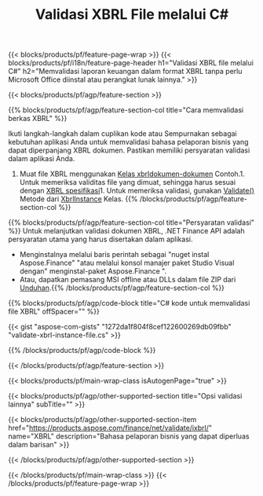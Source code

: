 ﻿---
title: Validasi XBRL File melalui C#
description: Kode sampel untuk validasi berkas XBRL. Gunakan kode contoh API untuk memvalidasi file batch XBRL dalam aplikasi berbasis .NET. 
url: /id/net/validate/xbrl/
family: finance
platformtag: net
feature: validate
informat: XBRL
outformat: 
otherformats: 
---
{{< blocks/products/pf/feature-page-wrap >}}
{{< blocks/products/pf/i18n/feature-page-header h1="Validasi XBRL file melalui C#" h2="Memvalidasi laporan keuangan dalam format XBRL tanpa perlu Microsoft Office diinstal atau perangkat lunak lainnya." >}}

{{< blocks/products/pf/agp/feature-section >}}

{{% blocks/products/pf/agp/feature-section-col title="Cara memvalidasi berkas XBRL" %}}

Ikuti langkah-langkah dalam cuplikan kode atau Sempurnakan sebagai kebutuhan aplikasi Anda untuk memvalidasi bahasa pelaporan bisnis yang dapat diperpanjang XBRL dokumen. Pastikan memiliki persyaratan validasi dalam aplikasi Anda.

1. Muat file XBRL menggunakan [Kelas xbrldokumen-dokumen](https://apireference.aspose.com/finance/net/aspose.finance.xbrl/xbrldocument) Contoh.1. Untuk memeriksa validitas file yang dimuat, sehingga harus sesuai dengan [XBRL spesifikasi](http://www.xbrl.org/specification/inlinexbrl-part1/rec-2013-11-18/inlinexbrl-part1-rec-2013-11-18.html)1. Untuk memeriksa validasi, gunakan [Validate()](https://apireference.aspose.com/finance/net/aspose.finance.xbrl/xbrlinstance/methods/validate) Metode dari [XbrlInstance](https://apireference.aspose.com/finance/net/aspose.finance.xbrl/xbrlinstance) Kelas.
{{% /blocks/products/pf/agp/feature-section-col %}}

{{% blocks/products/pf/agp/feature-section-col title="Persyaratan validasi" %}}
Untuk melanjutkan validasi dokumen XBRL, .NET Finance API adalah persyaratan utama yang harus disertakan dalam aplikasi. 
- Menginstalnya melalui baris perintah sebagai "nuget instal Aspose.Finance" "atau melalui konsol manajer paket Studio Visual dengan" menginstal-paket Aspose.Finance ".
- Atau, dapatkan pemasang MSI offline atau DLLs dalam file ZIP dari [Unduhan](https://downloads.aspose.com/finance/net).{{% /blocks/products/pf/agp/feature-section-col %}}

{{% blocks/products/pf/agp/code-block title="C# kode untuk memvalidasi file XBRL" offSpacer="" %}}

{{< gist "aspose-com-gists" "1272da1f804f8cef122600269db09fbb" "validate-xbrl-instance-file.cs" >}}

{{% /blocks/products/pf/agp/code-block %}}

{{< /blocks/products/pf/agp/feature-section >}}

{{< blocks/products/pf/main-wrap-class isAutogenPage="true" >}}

{{< blocks/products/pf/agp/other-supported-section title="Opsi validasi lainnya" subTitle="" >}}

{{< blocks/products/pf/agp/other-supported-section-item href="https://products.aspose.com/finance/net/validate/ixbrl/" name="XBRL" description="Bahasa pelaporan bisnis yang dapat diperluas dalam barisan" >}}

{{< /blocks/products/pf/agp/other-supported-section >}}

{{< /blocks/products/pf/main-wrap-class >}}
{{< /blocks/products/pf/feature-page-wrap >}}